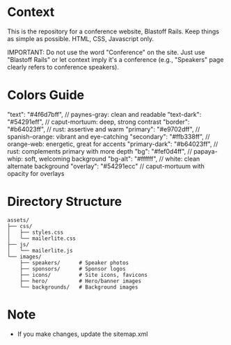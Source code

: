 # Context
This is the repository for a conference website, Blastoff Rails.
Keep things as simple as possible. HTML, CSS, Javascript only.

IMPORTANT: Do not use the word "Conference" on the site. Just use "Blastoff Rails" or let context imply it's a conference (e.g., "Speakers" page clearly refers to conference speakers).

# Colors Guide
"text": "#4f6d7bff",          // paynes-gray: clean and readable
"text-dark": "#54291eff",     // caput-mortuum: deep, strong contrast
"border": "#b64023ff",        // rust: assertive and warm
"primary": "#e9702dff",       // spanish-orange: vibrant and eye-catching
"secondary": "#ffb338ff",     // orange-web: energetic, great for accents
"primary-dark": "#b64023ff",  // rust: complements primary with more depth
"bg": "#fef0d4ff",            // papaya-whip: soft, welcoming background
"bg-alt": "#ffffff",          // white: clean alternate background
"overlay": "#54291ecc"        // caput-mortuum with opacity for overlays

# Directory Structure
```
assets/
├── css/
│   ├── styles.css
│   └── mailerlite.css
├── js/
│   └── mailerlite.js
└── images/
    ├── speakers/      # Speaker photos
    ├── sponsors/      # Sponsor logos
    ├── icons/         # Site icons, favicons
    ├── hero/          # Hero/banner images
    └── backgrounds/   # Background images
```

# Note
- If you make changes, update the sitemap.xml

